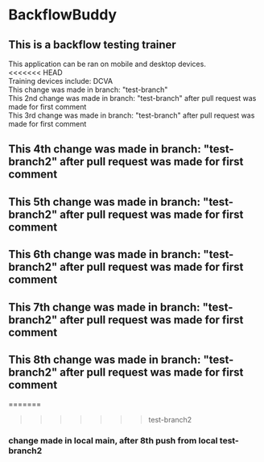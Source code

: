 # BackflowBuddy

<h2>This is a backflow testing trainer</h2>
<div>This application can be ran on mobile and desktop devices.</div>
<<<<<<< HEAD
<div>Training devices include:
DCVA
</div>
<div>This change was made in branch: "test-branch"</div>
<div>This 2nd change was made in branch: "test-branch" after pull request was made for first comment</div>
<div>This 3rd change was made in branch: "test-branch" after pull request was made for first comment</div>
<h2>This 4th change was made in branch: "test-branch2" after pull request was made for first comment</h2>
<h2>This 5th change was made in branch: "test-branch2" after pull request was made for first comment</h2>
<h2>This 6th change was made in branch: "test-branch2" after pull request was made for first comment</h2>
<h2>This 7th change was made in branch: "test-branch2" after pull request was made for first comment</h2>

<h2>This 8th change was made in branch: "test-branch2" after pull request was made for first comment</h2>
=======

>>>>>>> test-branch2


<h3>change made in local main, after 8th push from local test-branch2</h3>


